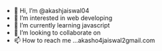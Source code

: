 - 👋 Hi, I’m @akashjaiswal04
- 👀 I’m interested in web developing
- 🌱 I’m currently learning javascript
- 💞️ I’m looking to collaborate on 
- 📫 How to reach me ...akasho4jaiswal2gmail.com

<!---
akashjaiswal04/akashjaiswal04 is a ✨ special ✨ repository because its `README.md` (this file) appears on your GitHub profile.
You can click the Preview link to take a look at your changes.
--->
